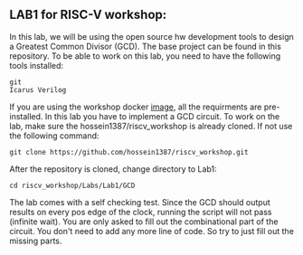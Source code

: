 ## LAB1 for RISC-V workshop:

In this lab, we will be using the open source hw development tools to design a Greatest Common Divisor (GCD). The base project can be found in this repository. To be able to work on this lab, you need to have the following tools installed:

    git
    Icarus Verilog

If you are using the workshop docker [image](https://hub.docker.com/r/hossein1387/opensource_hw/), all the requirments are pre-installed. In this lab you have to implement a GCD circuit. To work on the lab, make sure the hossein1387/riscv_workshop is already cloned. If not use the following command:
 
    git clone https://github.com/hossein1387/riscv_workshop.git

After the repository is cloned, change directory to Lab1:

    cd riscv_workshop/Labs/Lab1/GCD

The lab comes with a self checking test. Since the GCD should output results on every pos edge of the clock, running the script will not pass (infinite wait). You are only asked to fill out the combinational part of the circuit. You don't need to add any more line of code. So try to just fill out the missing parts.

    

     

